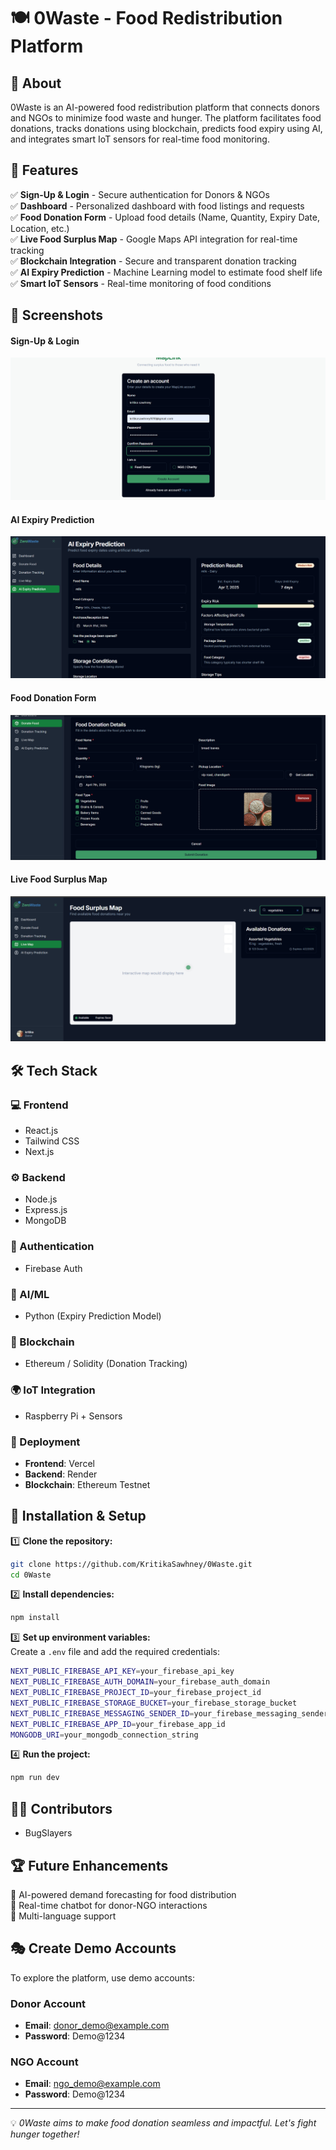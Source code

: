 # 🍽️ 0Waste - Food Redistribution Platform

## 📌 About
0Waste is an AI-powered food redistribution platform that connects donors and NGOs to minimize food waste and hunger. The platform facilitates food donations, tracks donations using blockchain, predicts food expiry using AI, and integrates smart IoT sensors for real-time food monitoring.

## 🚀 Features
✅ **Sign-Up & Login** - Secure authentication for Donors & NGOs   
✅ **Dashboard** - Personalized dashboard with food listings and requests    
✅ **Food Donation Form** - Upload food details (Name, Quantity, Expiry Date, Location, etc.)    
✅ **Live Food Surplus Map** - Google Maps API integration for real-time tracking   
✅ **Blockchain Integration** - Secure and transparent donation tracking    
✅ **AI Expiry Prediction** - Machine Learning model to estimate food shelf life    
✅ **Smart IoT Sensors** - Real-time monitoring of food conditions    

## 📸 Screenshots
<p align="center">
  <h4> Sign-Up & Login </h4>
  <img src="https://github.com/Khushi-51/donate-maplink/blob/main/images%20for%20readme/sign%20in.png">
</p>
<p align="center">
  <h4> AI Expiry Prediction </h4>
    <img src="https://github.com/Khushi-51/donate-maplink/blob/main/images%20for%20readme/ai%20expiry.png">
</p>
<p align="center">
  <h4> Food Donation Form </h4>
  <img src="https://github.com/Khushi-51/donate-maplink/blob/main/images%20for%20readme/donation%20ss.png">
</p>
<p align="center">
  <h4> Live Food Surplus Map </h4>
  <img src="https://github.com/Khushi-51/donate-maplink/blob/main/images%20for%20readme/donor%20tracking.png">
</p>


## 🛠️ Tech Stack
### 💻 Frontend
- React.js
- Tailwind CSS
- Next.js

### ⚙️ Backend
- Node.js
- Express.js
- MongoDB

### 🔐 Authentication
- Firebase Auth

### 🤖 AI/ML
- Python (Expiry Prediction Model)

### 🔗 Blockchain
- Ethereum / Solidity (Donation Tracking)

### 🌍 IoT Integration
- Raspberry Pi + Sensors

### 🚀 Deployment
- **Frontend**: Vercel
- **Backend**: Render
- **Blockchain**: Ethereum Testnet

## 🔧 Installation & Setup
1️⃣ **Clone the repository:**  
```sh
git clone https://github.com/KritikaSawhney/0Waste.git
cd 0Waste
```
2️⃣ **Install dependencies:**  
```sh
npm install
```
3️⃣ **Set up environment variables:**  
Create a `.env` file and add the required credentials:
```sh
NEXT_PUBLIC_FIREBASE_API_KEY=your_firebase_api_key
NEXT_PUBLIC_FIREBASE_AUTH_DOMAIN=your_firebase_auth_domain
NEXT_PUBLIC_FIREBASE_PROJECT_ID=your_firebase_project_id
NEXT_PUBLIC_FIREBASE_STORAGE_BUCKET=your_firebase_storage_bucket
NEXT_PUBLIC_FIREBASE_MESSAGING_SENDER_ID=your_firebase_messaging_sender_id
NEXT_PUBLIC_FIREBASE_APP_ID=your_firebase_app_id
MONGODB_URI=your_mongodb_connection_string
```
4️⃣ **Run the project:**  
```sh
npm run dev
``` 

## 👨‍💻 Contributors
- BugSlayers

## 🏆 Future Enhancements
🔹 AI-powered demand forecasting for food distribution  
🔹 Real-time chatbot for donor-NGO interactions  
🔹 Multi-language support  

## 🎭 Create Demo Accounts
To explore the platform, use demo accounts:

### Donor Account
- **Email**: donor_demo@example.com
- **Password**: Demo@1234

### NGO Account
- **Email**: ngo_demo@example.com
- **Password**: Demo@1234

---
💡 *0Waste aims to make food donation seamless and impactful. Let's fight hunger together!*

